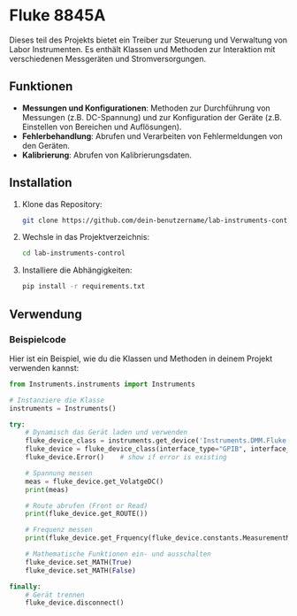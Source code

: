 # Fluke 8845A

Dieses teil des Projekts bietet ein Treiber zur Steuerung und Verwaltung von Labor Instrumenten. Es enthält Klassen und Methoden zur Interaktion mit verschiedenen Messgeräten und Stromversorgungen.

## Funktionen

- **Messungen und Konfigurationen**: Methoden zur Durchführung von Messungen (z.B. DC-Spannung) und zur Konfiguration der Geräte (z.B. Einstellen von Bereichen und Auflösungen).
- **Fehlerbehandlung**: Abrufen und Verarbeiten von Fehlermeldungen von den Geräten.
- **Kalibrierung**: Abrufen von Kalibrierungsdaten.

## Installation

1. Klone das Repository:
    ```sh
    git clone https://github.com/dein-benutzername/lab-instruments-control.git
    ```
2. Wechsle in das Projektverzeichnis:
    ```sh
    cd lab-instruments-control
    ```
3. Installiere die Abhängigkeiten:
    ```sh
    pip install -r requirements.txt
    ```

## Verwendung

### Beispielcode

Hier ist ein Beispiel, wie du die Klassen und Methoden in deinem Projekt verwenden kannst:

```python
from Instruments.instruments import Instruments

# Instanziere die Klasse
instruments = Instruments()

try:
    # Dynamisch das Gerät laden und verwenden
    fluke_device_class = instruments.get_device('Instruments.DMM.Fluke.DMM_8845A')
    fluke_device = fluke_device_class(interface_type="GPIB", interface_info={'address': 1}, ID=1)
    fluke_device.Error()    # show if error is existing

    # Spannung messen
    meas = fluke_device.get_VolatgeDC()
    print(meas)

    # Route abrufen (Front or Read)
    print(fluke_device.get_ROUTE())

    # Frequenz messen
    print(fluke_device.get_Frquency(fluke_device.constants.MeasurementMode.MEDIUM))

    # Mathematische Funktionen ein- und ausschalten
    fluke_device.set_MATH(True)
    fluke_device.set_MATH(False)

finally:
    # Gerät trennen
    fluke_device.disconnect()
